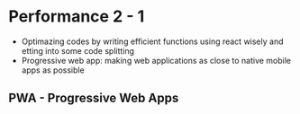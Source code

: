 # Performance 2 - 1
* Optimazing codes by writing efficient functions using react wisely and etting into some code splitting
* Progressive web app: making web applications as close to native mobile apps as possible

## PWA - Progressive Web Apps
